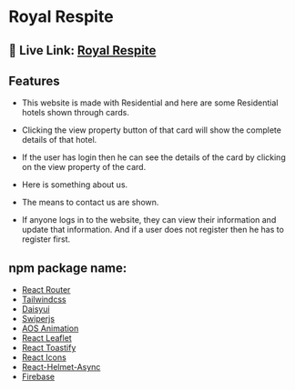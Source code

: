 
# Royal Respite




## 🔗 Live Link: [Royal Respite](https://royal-respite.web.app/)



## Features

- This website is made with Residential and here are some Residential hotels shown through cards.

- Clicking the view property button of that card will show the complete details of that hotel.

- If the user has login then he can see the details of the card by clicking on the view property of the card.

- Here is something about us.

- The means to contact us are shown.

- If anyone logs in to the website, they can view their information and update that information. And if a user does not register then he has to register first.

##  npm package name:
-  [React Router](https://reactrouter.com/en/main)
-  [Tailwindcss](https://tailwindcss.com)
-  [Daisyui](https://daisyui.com/)
-  [Swiperjs](https://swiperjs.com)
-  [AOS Animation](https://michalsnik.github.io/aos)
-  [React Leaflet](https://react-leaflet.js.org)
-  [React Toastify](https://fkhadra.github.io/react-toastify/installation/)
-  [React Icons](https://react-icons.github.io/react-icons/)
-  [React-Helmet-Async](https://www.npmjs.com/package/react-helmet-async)
- [Firebase](https://firebase.google.com/)